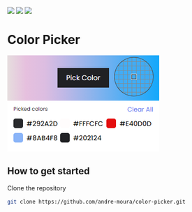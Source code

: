 <img src="https://img.shields.io/badge/JavaScript-ES6-yellow"/> <img src="https://img.shields.io/badge/HTML-5-orange"/> <img src="https://img.shields.io/badge/CSS-3-purple"/> 

# Color Picker
<img src="https://github.com/andre-moura/images/blob/main/color-picker.png?raw=true"/>

## How to get started

Clone the repository
```bash
git clone https://github.com/andre-moura/color-picker.git
```
